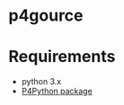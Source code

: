 # p4gource

# Requirements
- python 3.x
- [P4Python package](https://www.perforce.com/perforce/doc.092/manuals/p4script/03_python.html)
